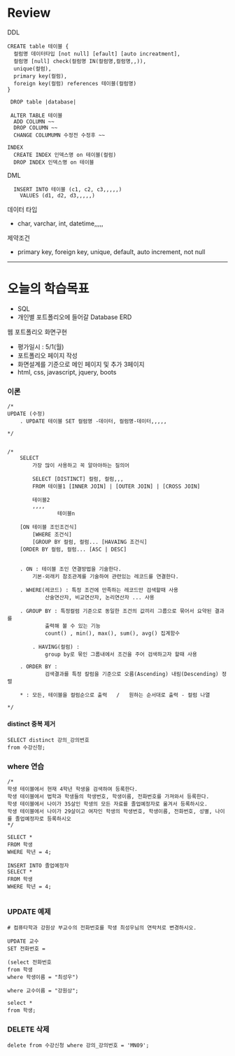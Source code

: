 # Review
DDL
```
CREATE table 테이블 {
  컬럼명 데이터타입 [not null] [efault] [auto increatment],
  컬럼명 [null] check(컬럼명 IN(컬럼명,컬럼명,,)),
  unique(컬럼),
  primary key(컬럼),
  foreign key(컬럼) references 테이블(컬럼명)
}

 DROP table |database|
 
 ALTER TABLE 테이블
  ADD COLUMN ~~
  DROP COLUMN ~~
  CHANGE COLUMUMN 수정전 수정후 ~~
  
INDEX
  CREATE INDEX 인덱스명 on 테이블(컬럼)
  DROP INDEX 인덱스명 on 테이블
```

DML
```
  INSERT INTO 테이블 (c1, c2, c3,,,,,)
    VALUES (d1, d2, d3,,,,,)
```

데이터 타입
- char, varchar, int, datetime,,,,,

제약조건
- primary key, foreign key, unique, default, auto increment, not null


-----------------------------------------------------------------------------------------------

# 오늘의 학습목표
- SQL
- 개인별 포트폴리오에 들어갈 Database ERD


웹 포트폴리오 화면구현
- 평가일시 : 5/1(월)
- 포트폴리오 페이지 작성
- 화면설계를 기준으로 메인 페이지 및 추가 3페이지
- html, css, javascript, jquery, boots



### 이론
```
/*
UPDATE (수정)
	. UPDATE 테이블 SET 컬럼명 -데이터, 컬럼명-데이터,,,,,

*/


/*
	SELECT
		가장 많이 사용하고 꼭 알아야하는 질의어
        
        SELECT [DISTINCT] 컬럼, 컬럼,,,
		FROM 테이블1 [INNER JOIN] | [OUTER JOIN] | [CROSS JOIN]
            
		테이블2
		,,,,
                테이블n
                
	[ON 테이블 조인조건식]
        [WHERE 조건식]
        [GROUP BY 컬럼, 컬럼... [HAVAING 조건식]
	[ORDER BY 컬럼, 컬럼... [ASC | DESC]
        
        
	. ON : 테이블 조인 연결방법을 기술한다.
		기본-외래키 참조관계를 기술하여 관련있는 레코드를 연결한다.
            
	. WHERE(레코드) : 특정 조건에 만족하는 레코드만 검색할때 사용
			산술연산자, 비교연산자, 논리연산자 ... 사용
                
 	. GROUP BY : 특정컬럼 기준으로 동일한 조건의 값끼리 그룹으로 묶어서 요약된 결과를
			출력해 볼 수 있는 기능
			count() , min(), max(), sum(), avg() 집계함수
	
        . HAVING(컬럼) :
			group by로 묶인 그룹내에서 조건을 주어 검색하고자 할때 사용
			
	. ORDER BY :
			검색결과를 특정 칼럼을 기준으로 오름(Ascending) 내림(Descending) 정렬
                
	* : 모든, 테이블을 컬럼순으로 출력	/	원하는 순서대로 출력 - 컬럼 나열
				
*/

```

#### distinct 중복 제거 
```
SELECT distinct 강의_강의번호
from 수강신청;
```

### where 연습
```mysql
/*
학생 테이블에서 현재 4학년 학생을 검색하여 등록한다.
학생 테이블에서 법학과 학생들의 학생번호, 학생이름, 전화번호를 가져와서 등록한다.
학생 테이블에서 나이가 35살인 학생의 모든 자료를 졸업예정자로 옮겨서 등록하시오.
학생 테이블에서 나이가 29살이고 여자인 학생의 학생번호, 학생이름, 전화번호, 성별, 나이를 졸업예정자로 등록하시오
*/

SELECT *
FROM 학생
WHERE 학년 = 4;

INSERT INTO 졸업예정자
SELECT *
FROM 학생
WHERE 학년 = 4;


```

### UPDATE 예제
```mysql
# 컴퓨타학과 강원상 부교수의 전화번호를 학생 최성우님의 연락처로 변경하시오.

UPDATE 교수
SET 전화번호 =

(select 전화번호
from 학생
where 학생이름 = "최성우")

where 교수이름 = "강원상";

select *
from 학생;
```

### DELETE 삭제
```mysql
delete from 수강신청 where 강의_강의번호 = 'MN09';
```
